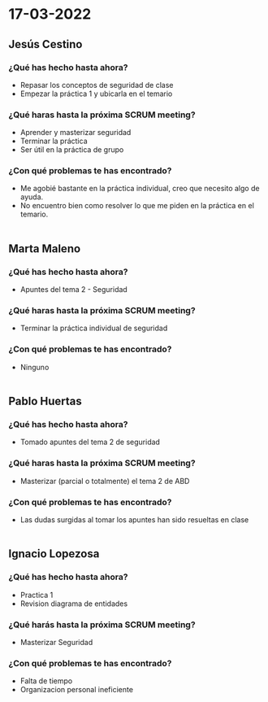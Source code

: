 # 17-03-2022
## Jesús Cestino
### ¿Qué has hecho hasta ahora?
- Repasar los conceptos de seguridad de clase
- Empezar la práctica 1 y ubicarla en el temario
### ¿Qué haras hasta la próxima SCRUM meeting?
- Aprender y masterizar seguridad
- Terminar la práctica
- Ser útil en la práctica de grupo
### ¿Con qué problemas te has encontrado?
- Me agobié bastante en la práctica individual, creo que necesito algo de ayuda.
- No encuentro bien como resolver lo que me piden en la práctica en el temario.
<br><br>
## Marta Maleno
### ¿Qué has hecho hasta ahora?
- Apuntes del tema 2 - Seguridad
### ¿Qué haras hasta la próxima SCRUM meeting?
- Terminar la práctica individual de seguridad
### ¿Con qué problemas te has encontrado?
- Ninguno
<br><br>
## Pablo Huertas
### ¿Qué has hecho hasta ahora?
- Tomado apuntes del tema 2 de seguridad 
### ¿Qué haras hasta la próxima SCRUM meeting?
- Masterizar (parcial o totalmente) el tema 2 de ABD
### ¿Con qué problemas te has encontrado?
- Las dudas surgidas al tomar los apuntes han sido resueltas en clase
<br><br>
## Ignacio Lopezosa
### ¿Qué has hecho hasta ahora?
- Practica 1
- Revision diagrama de entidades
### ¿Qué harás hasta la próxima SCRUM meeting?
- Masterizar Seguridad
### ¿Con qué problemas te has encontrado?
- Falta de tiempo
- Organizacion personal ineficiente
<br><br>
